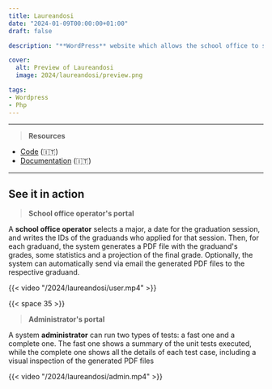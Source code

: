 ```yaml
---
title: Laureandosi
date: "2024-01-09T00:00:00+01:00"
draft: false

description: "**WordPress** website which allows the school office to summarize the careers of students about to graduate in a PDF file"

cover:
  alt: Preview of Laureandosi
  image: 2024/laureandosi/preview.png

tags:
- Wordpress
- Php
---
```


---

> **Resources**

- [Code](https://github.com/deluf/laureandosi) (:it:)
- [Documentation](/2024/laureandosi/documentation.pdf) (:it:)

---

## See it in action

> **School office operator's portal**

A **school office operator** selects a major, a date for the graduation session, and writes the IDs of the graduands who applied for that session. Then, for each graduand, the system generates a PDF file with the graduand's grades, some statistics and a projection of the final grade. Optionally, the system can automatically send via email the generated PDF files to the respective graduand.

{{< video "/2024/laureandosi/user.mp4" >}}

{{< space 35 >}}

> **Administrator's portal**

A system **administrator** can run two types of tests: a fast one and a complete one. The fast one shows a summary of the unit tests executed, while the complete one shows all the details of each test case, including a visual inspection of the generated PDF files

{{< video "/2024/laureandosi/admin.mp4" >}}
